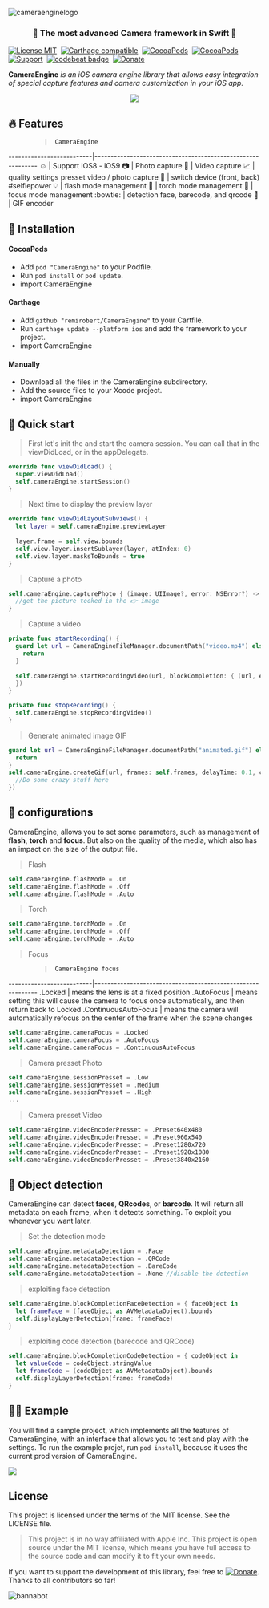 ![cameraenginelogo](https://cloud.githubusercontent.com/assets/3276768/13000720/df3ec444-d1b1-11e5-9312-e70dabafa2f1.png)

<h3 align="center">🌟 The most advanced Camera framework in <strong>Swift</strong> 🌟</h1>

[![License MIT](https://img.shields.io/badge/license-MIT-green.svg?style=flat)](https://raw.githubusercontent.com/remirobert/CameraEngine/master/LICENSE)&nbsp;
[![Carthage compatible](https://img.shields.io/badge/Carthage-compatible-4BC51D.svg?style=flat)](https://github.com/Carthage/Carthage)&nbsp;
[![CocoaPods](http://img.shields.io/cocoapods/v/CameraEngine.svg?style=flat)](http://cocoapods.org/?q=CameraEngine)&nbsp;
[![CocoaPods](http://img.shields.io/cocoapods/p/CameraEngine.svg?style=flat)](http://cocoapods.org/?q=CameraEngine)&nbsp;
[![Support](https://img.shields.io/badge/support-iOS%208%2B%20-blue.svg?style=flat)](https://www.apple.com/nl/ios/)&nbsp;
[![codebeat badge](https://codebeat.co/badges/fcf16e2f-fe4e-4d4d-abb4-968e71c7d9f2)](https://codebeat.co/projects/github-com-remirobert-cameraengine)&nbsp;
[![Donate](http://www.paypalobjects.com/en_US/i/btn/btn_donate_LG.gif)](https://www.paypal.com/cgi-bin/webscr?cmd=_s-xclick&hosted_button_id=2MUNQRB8KTSM8 "Donate")

**CameraEngine** *is an iOS camera engine library that allows easy integration of special capture features and camera customization in your iOS app.*

<p align="center">
  <img src ="https://cloud.githubusercontent.com/assets/3276768/14136235/579a1a2c-f694-11e5-8bce-f784884da8ea.png"/>
</p>

## :fire: Features


              |  CameraEngine
--------------------------|------------------------------------------------------------
:relaxed: | Support iOS8 - iOS9
:camera: | Photo capture
:movie_camera: | Video capture
:chart_with_upwards_trend: | quality settings presset video / photo capture
:raising_hand: | switch device (front, back) #selfiepower
:bulb: | flash mode management
:flashlight: | torch mode management
:mag_right: | focus mode management
:bowtie: | detection face, barecode, and qrcode
:rocket: | GIF encoder

## 🔨 Installation

#### CocoaPods

- Add `pod "CameraEngine"` to your Podfile.
- Run `pod install` or `pod update`.
- import CameraEngine


#### Carthage

- Add `github "remirobert/CameraEngine"` to your Cartfile.
- Run `carthage update --platform ios` and add the framework to your project.
- import CameraEngine


#### Manually

- Download all the files in the CameraEngine subdirectory.
- Add the source files to your Xcode project.
- import CameraEngine


## :rocket: Quick start

> First let's init the and start the camera session. You can call that in the viewDidLoad, or in the appDelegate.

```Swift
override func viewDidLoad() {
  super.viewDidLoad()
  self.cameraEngine.startSession()
}
```
> Next time to display the preview layer

```Swift
override func viewDidLayoutSubviews() {
  let layer = self.cameraEngine.previewLayer
        
  layer.frame = self.view.bounds
  self.view.layer.insertSublayer(layer, atIndex: 0)
  self.view.layer.masksToBounds = true
}
```

> Capture a photo

```Swift
self.cameraEngine.capturePhoto { (image: UIImage?, error: NSError?) -> (Void) in
  //get the picture tooked in the 👉 image
}
```

> Capture a video

```Swift
private func startRecording() {
  guard let url = CameraEngineFileManager.documentPath("video.mp4") else {
    return
  }
            
  self.cameraEngine.startRecordingVideo(url, blockCompletion: { (url, error) -> (Void) in
  })
}

private func stopRecording() {
  self.cameraEngine.stopRecordingVideo()
}
```

> Generate animated image GIF

```swift
guard let url = CameraEngineFileManager.documentPath("animated.gif") else {
  return
}
self.cameraEngine.createGif(url, frames: self.frames, delayTime: 0.1, completionGif: { (success, url) -> (Void) in
  //Do some crazy stuff here
})
```

## :wrench: configurations

CameraEngine, allows you to set some parameters, such as management of **flash**, **torch** and **focus**. But also on the quality of the media, which also has an impact on the size of the output file. 

> Flash

```swift
self.cameraEngine.flashMode = .On
self.cameraEngine.flashMode = .Off
self.cameraEngine.flashMode = .Auto
```

> Torch

```swift
self.cameraEngine.torchMode = .On
self.cameraEngine.torchMode = .Off
self.cameraEngine.torchMode = .Auto
```

> Focus

              |  CameraEngine focus
--------------------------|------------------------------------------------------------
.Locked | means the lens is at a fixed position
.AutoFocus | means setting this will cause the camera to focus once automatically, and then return back to Locked
.ContinuousAutoFocus | means the camera will automatically refocus on the center of the frame when the scene changes

```swift
self.cameraEngine.cameraFocus = .Locked
self.cameraEngine.cameraFocus = .AutoFocus
self.cameraEngine.cameraFocus = .ContinuousAutoFocus
```

> Camera presset Photo

```swift
self.cameraEngine.sessionPresset = .Low
self.cameraEngine.sessionPresset = .Medium
self.cameraEngine.sessionPresset = .High
...
```

> Camera presset Video

```swift
self.cameraEngine.videoEncoderPresset = .Preset640x480
self.cameraEngine.videoEncoderPresset = .Preset960x540
self.cameraEngine.videoEncoderPresset = .Preset1280x720
self.cameraEngine.videoEncoderPresset = .Preset1920x1080
self.cameraEngine.videoEncoderPresset = .Preset3840x2160
```

## :eyes: Object detection

CameraEngine can detect **faces**, **QRcodes**, or **barcode**. It will return all metadata on each frame, when it detects something. To exploit you whenever you want later.

> Set the detection mode

```swift
self.cameraEngine.metadataDetection = .Face
self.cameraEngine.metadataDetection = .QRCode
self.cameraEngine.metadataDetection = .BareCode
self.cameraEngine.metadataDetection = .None //disable the detection
```
> exploiting face detection

```swift
self.cameraEngine.blockCompletionFaceDetection = { faceObject in
  let frameFace = (faceObject as AVMetadataObject).bounds
  self.displayLayerDetection(frame: frameFace)
}
```

> exploiting code detection (barecode and QRCode)

```swift
self.cameraEngine.blockCompletionCodeDetection = { codeObject in
  let valueCode = codeObject.stringValue
  let frameCode = (codeObject as AVMetadataObject).bounds
  self.displayLayerDetection(frame: frameCode)
}
```

## :car::dash: Example

You will find a sample project, which implements all the features of CameraEngine, with an interface that allows you to test and play with the settings.
To run the example projet, run `pod install`, because it uses the current prod version of CameraEngine.

<img src="http://i.giphy.com/mMkiMqylxW2bK.gif" />

## License
This project is licensed under the terms of the MIT license. See the LICENSE file.

> This project is in no way affiliated with Apple Inc. This project is open source under the MIT license, which means you have full access to the source code and can modify it to fit your own needs.

If you want to support the development of this library, feel free to
[![Donate](http://www.paypalobjects.com/en_US/i/btn/btn_donate_LG.gif)](https://www.paypal.com/cgi-bin/webscr?cmd=_s-xclick&hosted_button_id=2MUNQRB8KTSM8 "Donate"). Thanks to all contributors so far!

![bannabot](https://cloud.githubusercontent.com/assets/3276768/13000776/da960a14-d1b2-11e5-849f-d0f0703b8aa2.png)
